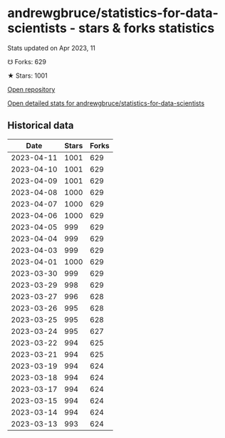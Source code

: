 # andrewgbruce/statistics-for-data-scientists - stars & forks statistics

Stats updated on Apr 2023, 11

☋ Forks: 629

★ Stars: 1001

[Open repository](https://github.com/andrewgbruce/statistics-for-data-scientists)

[Open detailed stats for andrewgbruce/statistics-for-data-scientists](https://reviewgithub.com/rep/andrewgbruce/statistics-for-data-scientists)

## Historical data
| Date | Stars | Forks |
|------|-------|-------|
| 2023-04-11 | 1001 | 629 | 
| 2023-04-10 | 1001 | 629 | 
| 2023-04-09 | 1001 | 629 | 
| 2023-04-08 | 1000 | 629 | 
| 2023-04-07 | 1000 | 629 | 
| 2023-04-06 | 1000 | 629 | 
| 2023-04-05 | 999 | 629 | 
| 2023-04-04 | 999 | 629 | 
| 2023-04-03 | 999 | 629 | 
| 2023-04-01 | 1000 | 629 | 
| 2023-03-30 | 999 | 629 | 
| 2023-03-29 | 998 | 629 | 
| 2023-03-27 | 996 | 628 | 
| 2023-03-26 | 995 | 628 | 
| 2023-03-25 | 995 | 628 | 
| 2023-03-24 | 995 | 627 | 
| 2023-03-22 | 994 | 625 | 
| 2023-03-21 | 994 | 625 | 
| 2023-03-19 | 994 | 624 | 
| 2023-03-18 | 994 | 624 | 
| 2023-03-17 | 994 | 624 | 
| 2023-03-15 | 994 | 624 | 
| 2023-03-14 | 994 | 624 | 
| 2023-03-13 | 993 | 624 | 

